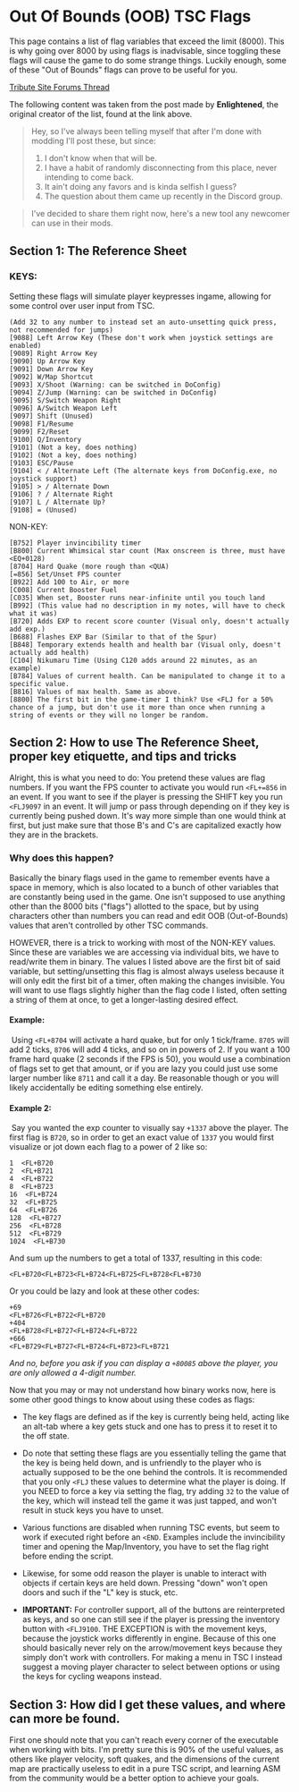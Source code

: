 # Out Of Bounds (OOB) TSC Flags
This page contains a list of flag variables that exceed the limit (8000). This is why going over 8000 by using flags is inadvisable, since toggling these flags will cause the game to do some strange things. Luckily enough, some of these "Out of Bounds" flags can prove to be useful for you.

[Tribute Site Forums Thread](https://forum.cavestory.org/threads/using-oob-tsc-flags-to-exploit-memory.13917/)

The following content was taken from the post made by **Enlightened**, the original creator of the list, found at the link above. 

>Hey, so I've always been telling myself that after I'm done with modding I'll post these, but since:
>1. I don't know when that will be.
>2. I have a habit of randomly disconnecting from this place, never intending to come back.
>3. It ain't doing any favors and is kinda selfish I guess?
>4. The question about them came up recently in the Discord group.

>I've decided to share them right now, here's a new tool any newcomer can use in their mods.


## Section 1: The Reference Sheet

### KEYS:

Setting these flags will simulate player keypresses ingame, allowing for some control over user input from TSC.

```
(Add 32 to any number to instead set an auto-unsetting quick press, not recommended for jumps)
[9088] Left Arrow Key (These don't work when joystick settings are enabled)
[9089] Right Arrow Key
[9090] Up Arrow Key
[9091] Down Arrow Key
[9092] W/Map Shortcut
[9093] X/Shoot (Warning: can be switched in DoConfig)
[9094] Z/Jump (Warning: can be switched in DoConfig)
[9095] S/Switch Weapon Right
[9096] A/Switch Weapon Left
[9097] Shift (Unused)
[9098] F1/Resume
[9099] F2/Reset
[9100] Q/Inventory
[9101] (Not a key, does nothing)
[9102] (Not a key, does nothing)
[9103] ESC/Pause
[9104] < / Alternate Left (The alternate keys from DoConfig.exe, no joystick support)
[9105] > / Alternate Down
[9106] ? / Alternate Right
[9107] L / Alternate Up?
[9108] = (Unused)
```

NON-KEY:
```
[B752] Player invincibility timer
[B800] Current Whimsical star count (Max onscreen is three, must have <EQ+0128)
[8704] Hard Quake (more rough than <QUA)
[=856] Set/Unset FPS counter
[B922] Add 100 to Air, or more
[C008] Current Booster Fuel
[C035] When set, Booster runs near-infinite until you touch land
[B992] (This value had no description in my notes, will have to check what it was)
[B720] Adds EXP to recent score counter (Visual only, doesn't actually add exp.)
[B688] Flashes EXP Bar (Similar to that of the Spur)
[B848] Temporary extends health and health bar (Visual only, doesn't actually add health)
[C104] Nikumaru Time (Using C120 adds around 22 minutes, as an example)
[B784] Values of current health. Can be manipulated to change it to a specific value.
[B816] Values of max health. Same as above.
[8800] The first bit in the game-timer I think? Use <FLJ for a 50% chance of a jump, but don't use it more than once when running a string of events or they will no longer be random.
```
## Section 2: How to use The Reference Sheet, proper key etiquette, and tips and tricks


Alright, this is what you need to do: You pretend these values are flag numbers. If you want the FPS counter to activate you would run `<FL+=856` in an event. If you want to see if the player is pressing the SHIFT key you run `<FLJ9097` in an event. It will jump or pass through depending on if they key is currently being pushed down. It's way more simple than one would think at first, but just make sure that those B's and C's are capitalized exactly how they are in the brackets.

### Why does this happen?

Basically the binary flags used in the game to remember events have a space in memory, which is also located to a bunch of other variables that are constantly being used in the game. One isn't supposed to use anything other than the 8000 bits ("flags") allotted to the space, but by using characters other than numbers you can read and edit OOB (Out-of-Bounds) values that aren't controlled by other TSC commands.

HOWEVER, there is a trick to working with most of the NON-KEY values. Since these are variables we are accessing via individual bits, we have to read/write them in binary. The values I listed above are the first bit of said variable, but setting/unsetting this flag is almost always useless because it will only edit the first bit of a timer, often making the changes invisible. You will want to use flags slightly higher than the flag code I listed, often setting a string of them at once, to get a longer-lasting desired effect.

#### Example:

 Using `<FL+8704` will activate a hard quake, but for only 1 tick/frame. `8705` will add 2 ticks, `8706` will add 4 ticks, and so on in powers of 2. If you want a 100 frame hard quake (2 seconds if the FPS is 50), you would use a combination of flags set to get that amount, or if you are lazy you could just use some larger number like `8711` and call it a day. Be reasonable though or you will likely accidentally be editing something else entirely.

#### Example 2:

 Say you wanted the exp counter to visually say `+1337` above the player. The first flag is `B720`, so in order to get an exact value of `1337` you would first visualize or jot down each flag to a power of 2 like so:
```
1  <FL+B720
2  <FL+B721
4  <FL+B722
8  <FL+B723
16  <FL+B724
32  <FL+B725
64  <FL+B726
128  <FL+B727
256  <FL+B728
512  <FL+B729
1024  <FL+B730
```

And sum up the numbers to get a total of 1337, resulting in this code:

```<FL+B720<FL+B723<FL+B724<FL+B725<FL+B728<FL+B730```

Or you could be lazy and look at these other codes:
```
+69
<FL+B726<FL+B722<FL+B720
+404
<FL+B728<FL+B727<FL+B724<FL+B722
+666
<FL+B729<FL+B727<FL+B724<FL+B723<FL+B721
```

*And no, before you ask if you can display a `+80085` above the player, you are only allowed a 4-digit number.*

Now that you may or may not understand how binary works now, here is some other good things to know about using these codes as flags:


- The key flags are defined as if the key is currently being held, acting like an alt-tab where a key gets stuck and one has to press it to reset it to the off state.


- Do note that setting these flags are you essentially telling the game that the key is being held down, and is unfriendly to the player who is actually supposed to be the one behind the controls. It is recommended that you only `<FLJ` these values to determine what the player is doing. If you NEED to force a key via setting the flag, try adding `32` to the value of the key, which will instead tell the game it was just tapped, and won't result in stuck keys you have to unset.

- Various functions are disabled when running TSC events, but seem to work if executed right before an `<END`. Examples include the invincibility timer and opening the Map/Inventory, you have to set the flag right before ending the script.


- Likewise, for some odd reason the player is unable to interact with objects if certain keys are held down. Pressing "down" won't open doors and such if the "L" key is stuck, etc.

- **IMPORTANT:** For controller support, all of the buttons are reinterpreted as keys, and so one can still see if the player is pressing the inventory button with `<FLJ9100`. THE EXCEPTION is with the movement keys, because the joystick works differently in engine. Because of this one should basically never rely on the arrow/movement keys because they simply don't work with controllers. For making a menu in TSC I instead suggest a moving player character to select between options or using the keys for cycling weapons instead.


## Section 3: How did I get these values, and where can more be found.

First one should note that you can't reach every corner of the executable when working with bits. I'm pretty sure this is 90% of the useful values, as others like player velocity, soft quakes, and the dimensions of the current map are practically useless to edit in a pure TSC script, and learning ASM from the community would be a better option to achieve your goals.
